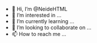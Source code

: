 - 👋 Hi, I’m @NeideHTML
- 👀 I’m interested in ...
- 🌱 I’m currently learning ...
- 💞️ I’m looking to collaborate on ...
- 📫 How to reach me ...

<!---
NeideHTML/NeideHTML is a ✨ special ✨ repository because its `README.md` (this file) appears on your GitHub profile.
You can click the Preview link to take a look at your changes.
--->
